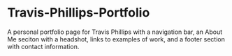 # Travis-Phillips-Portfolio

A personal portfolio page for Travis Phillips with a navigation bar, an About Me seciton with a headshot, links to examples of work, and a footer section with contact information.


